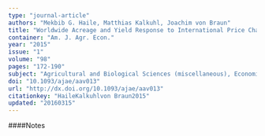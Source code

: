 ```yaml
---
type: "journal-article"
authors: "Mekbib G. Haile, Matthias Kalkuhl, Joachim von Braun"
title: "Worldwide Acreage and Yield Response to International Price Change and Volatility: A Dynamic Panel Data Analysis for Wheat, Rice, Corn, and Soybeans"
container: "Am. J. Agr. Econ."
year: "2015"
issue: "1"
volume: "98"
pages: "172-190"
subject: "Agricultural and Biological Sciences (miscellaneous), Economics and Econometrics"
doi: "10.1093/ajae/aav013"
url: "http://dx.doi.org/10.1093/ajae/aav013"
citationkey: "HaileKalkuhlvon Braun2015"
updated: "20160315"
---
```


####Notes
